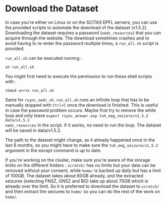 # Download the Dataset

In case you're either on Linux or on the SCITAS EPFL servers, you can use the provided scripts to automate the download of the dataset (v1.5.2). 
Downloading the dataset requires a password (<code>nedc_resources</code>) that you can acquire through the website. The download sometimes crashes and to avoid having to re-enter the password multiple times, a <code>run_all.sh</code> script is provided. 

<code>run_all.sh</code> can be executed running :
```
sh run_all.sh
```
You might first need to execute the permission to run these shell scripts with :
```
chmod u+r+x run_all.sh
```

 Same for <code>rsync_nedc.sh</code>. <code>run_all.sh</code> runs an infinite loop that has to be manually stopped with <code>Ctrl+C</code> once the download is finished. This is useful in case the password problem occurs. Maybe first try to remove the while loop and only leave <code>expect rsync_answer.exp tuh_eeg_seizure/v1.5.2 data/v1.5.2 nedc_resources</code> in the script. If it works, no need to run the loop. The dataset will be saved in data/v1.5.2.

The path to the dataset might change, as it already happened once in the last 6 months, so you might have to make sure the <code>tuh_eeg_seizure/v1.5.2</code> argument in the except command is up to date.

If you're working on the cluster, make sure you're aware of the storage limits on the different folders : <code>scratch/</code> has no limits but your data can be removed without your consent, while <code>home/</code> is backed up daily but has a limit of 100GB. The dataset takes about 60GB already, and the extracted seizures (selecting FNSZ, GNSZ and BG) take up about 70GB which is already over the limit. So it is preferred to download the dataset to <code>scratch/</code> and then extract the seizures to <code>home/</code> so you can do the rest of the work on <code>home/</code>.